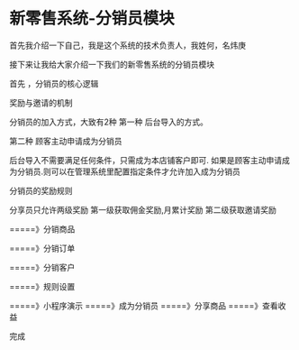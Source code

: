 # 新零售系统-分销员模块

首先我介绍一下自己，我是这个系统的技术负责人，我姓何，名炜庚

接下来让我给大家介绍一下我们的新零售系统的分销员模块

首先 ，分销员的核心逻辑

奖励与邀请的机制

分销员的加入方式，大致有2种
第一种 后台导入的方式。
    
第二种 顾客主动申请成为分销员

后台导入不需要满足任何条件，只需成为本店铺客户即可.
如果是顾客主动申请成为分销员.则可以在管理系统里配置指定条件才允许加入成为分销员

分销员的奖励规则

分享员只允许两级奖励
第一级获取佣金奖励,月累计奖励
第二级获取邀请奖励

=====》分销商品

=====》分销订单

=====》分销客户

=====》规则设置

=====》小程序演示
    =====》成为分销员
    =====》分享商品
    =====》查看收益

完成